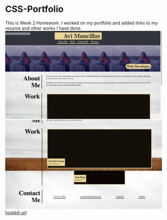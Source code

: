 # CSS-Portfolio
This is Week 2 Homework. I worked on my portfolio and added links to my resume and other works I have done.
![screenshot 1](Assets/Screenshotnum1.png)
![screenshot 2](Assets/Screenshotnum2.png)
[hosted-url](https://avmancillas.github.io/Week2homework/)
